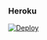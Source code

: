 ### Heroku
[![Deploy](https://www.herokucdn.com/deploy/button.svg)](https://heroku.com/deploy?template=https://github.com/Unk980929/newultra)
